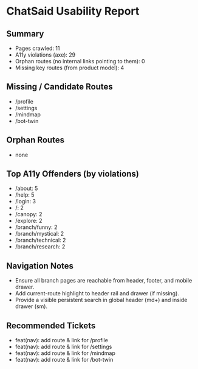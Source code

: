 # ChatSaid Usability Report

## Summary
- Pages crawled: 11
- A11y violations (axe): 29
- Orphan routes (no internal links pointing to them): 0
- Missing key routes (from product model): 4

## Missing / Candidate Routes
- /profile
- /settings
- /mindmap
- /bot-twin

## Orphan Routes
- none

## Top A11y Offenders (by violations)
- /about: 5
- /help: 5
- /login: 3
- /: 2
- /canopy: 2
- /explore: 2
- /branch/funny: 2
- /branch/mystical: 2
- /branch/technical: 2
- /branch/research: 2

## Navigation Notes
- Ensure all branch pages are reachable from header, footer, and mobile drawer.
- Add current-route highlight to header rail and drawer (if missing).
- Provide a visible persistent search in global header (md+) and inside drawer (sm).

## Recommended Tickets
- feat(nav): add route & link for /profile
- feat(nav): add route & link for /settings
- feat(nav): add route & link for /mindmap
- feat(nav): add route & link for /bot-twin

